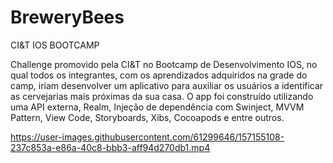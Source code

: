 # BreweryBees
CI&amp;T IOS BOOTCAMP

Challenge promovido pela CI&T no Bootcamp de Desenvolvimento IOS, no qual todos os integrantes, com os aprendizados adquiridos na grade do camp, iriam desenvolver um aplicativo para auxiliar os usuários a identificar as cervejarias mais próximas da sua casa. O app foi construído utilizando uma API externa, Realm, Injeção de dependência com Swinject, MVVM Pattern, View Code, Storyboards, Xibs, Cocoapods e entre outros.

https://user-images.githubusercontent.com/61299646/157155108-237c853a-e86a-40c8-bbb3-aff94d270db1.mp4

